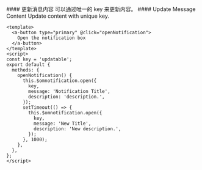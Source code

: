 <cn>
#### 更新消息内容
可以通过唯一的 key 来更新内容。
</cn>

<us>
#### Update Message Content
Update content with unique key.
</us>

```vue
<template>
  <a-button type="primary" @click="openNotification">
    Open the notification box
  </a-button>
</template>
<script>
const key = 'updatable';
export default {
  methods: {
    openNotification() {
      this.$omnotification.open({
        key,
        message: 'Notification Title',
        description: 'description.',
      });
      setTimeout(() => {
        this.$omnotification.open({
          key,
          message: 'New Title',
          description: 'New description.',
        });
      }, 1000);
    },
  },
};
</script>
```
